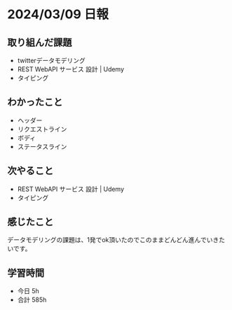 # 2024/03/09 日報

## 取り組んだ課題
- twitterデータモデリング
- REST WebAPI サービス 設計 | Udemy
- タイピング

## わかったこと
- ヘッダー
- リクエストライン
- ボディ
- ステータスライン

## 次やること
- REST WebAPI サービス 設計 | Udemy
- タイピング

## 感じたこと
データモデリングの課題は、1発でok頂いたのでこのままどんどん進んでいきたいです。

## 学習時間
- 今日 5h
- 合計 585h

